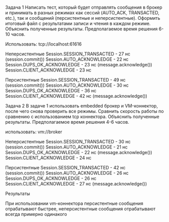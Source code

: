Задача 1
Написать тест, который будет отправлять сообщения в брокер и принимать в разных режимах как сессий (AUTO_ACK, TRANSACTED, etc.),
так и сообщений (персистентные и неперсистентные).
Оформить итоговый файл с результатами записи и чтения в каждом режиме.
Объяснить полученные результаты.
Предполагаемое время решения 6-10 часов.

Использовать: tcp://localhost:61616

Неперсистентные
Session.SESSION_TRANSACTED - 27 нс (session.commit())
Session.AUTO_ACKNOWLEDGE - 22 нс
Session.DUPS_OK_ACKNOWLEDGE - 23 нс (message.acknowledge())
Session.CLIENT_ACKNOWLEDGE - 23 нс

Персистентные
Session.SESSION_TRANSACTED - 49 нс (session.commit())
Session.AUTO_ACKNOWLEDGE - 30 нс
Session.DUPS_OK_ACKNOWLEDGE - 36 нс
Session.CLIENT_ACKNOWLEDGE - 42 нс (message.acknowledge())


Задача 2
В задаче 1 использовать embedded брокер и VM-коннектор, после чего снова проверить все режимы.
Сравнить скорость работы по сравнению с использованием tcp коннектора. Объяснить полученные результаты.
Предполагаемое время решения 4-6 часов.

использовать: vm://broker

Неперсистентные
Session.SESSION_TRANSACTED - 30 нс (session.commit())
Session.AUTO_ACKNOWLEDGE - 21 нс
Session.DUPS_OK_ACKNOWLEDGE - 22 нс (message.acknowledge())
Session.CLIENT_ACKNOWLEDGE - 24 нс

Персистентные
Session.SESSION_TRANSACTED - 42 нс (session.commit())
Session.AUTO_ACKNOWLEDGE - 26 нс
Session.DUPS_OK_ACKNOWLEDGE - 26 нс
Session.CLIENT_ACKNOWLEDGE - 27 нс (message.acknowledge())


Результаты

При использовании vm-коннектора персистентные сообщения отрабатывают быстрее, неперсистентные сообщения 
отрабатывают всегда примерно одинакого
